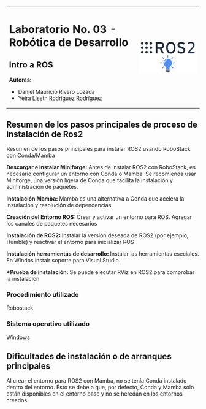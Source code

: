 <table>
  <tr>
    <td>
      <h1>Laboratorio No. 03 - Robótica de Desarrollo</h1>
      <h2> Intro a ROS </h2>
      <strong> Autores:</strong>
      <ul>
        <li>Daniel Mauricio Rivero Lozada </li>
        <li>Yeira Liseth Rodríguez Rodríguez</li>
      </ul>
    </td>
    <td>
      <img src="Images/Portada.jpg" width="400">
    </td>
  </tr>
</table>

## Resumen de los pasos principales de proceso de instalación de Ros2

Resumen de los pasos principales para instalar ROS2 usando RoboStack con Conda/Mamba

<b> Descargar e instalar Miniforge: </b> Antes de instalar ROS2 con RoboStack, es necesario configurar un entorno con Conda o Mamba. Se recomienda usar Miniforge, una versión ligera de Conda que facilita la instalación y administración de paquetes.

<b> Instalación Mamba: </b> Mamba es una alternativa a Conda que acelera la instalación y resolución de dependencias.

<b> Creación del Entorno ROS: </b> Crear y activar un entorno para ROS. Agregar los canales de paquetes necesarios

<b>  Instalación de ROS2: </b> Instalar la versión deseada de ROS2 (por ejemplo, Humble) y reactivar el entorno para inicializar ROS

<b>  Instalación herramientas de desarrollo: </b> Instalar las herramientas eseciales. En Windos instalr soporte para Visual Studio.

<b> *Prueba de instalación: </b> Se puede ejecutar RViz en ROS2 para comprobar la instalación

### Procedimiento utilizado

Robostack

### Sistema operativo utilizado

Windows

## Dificultades de instalación o de arranques principales

Al crear el entorno para ROS2 con Mamba, no se tenía Conda instalado dentro del entorno. Esto se debe a que, por defecto, Conda y Mamba solo están disponibles en el entorno base y no se heredan en los entornos creados.


